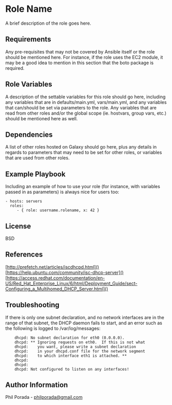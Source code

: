 Role Name
=========

A brief description of the role goes here.

Requirements
------------

Any pre-requisites that may not be covered by Ansible itself or the role should be mentioned here. For instance, if the role uses the EC2 module, it may be a good idea to mention in this section that the boto package is required.

Role Variables
--------------

A description of the settable variables for this role should go here, including any variables that are in defaults/main.yml, vars/main.yml, and any variables that can/should be set via parameters to the role. Any variables that are read from other roles and/or the global scope (ie. hostvars, group vars, etc.) should be mentioned here as well.

Dependencies
------------

A list of other roles hosted on Galaxy should go here, plus any details in regards to parameters that may need to be set for other roles, or variables that are used from other roles.

Example Playbook
----------------

Including an example of how to use your role (for instance, with variables passed in as parameters) is always nice for users too:

    - hosts: servers
      roles:
         - { role: username.rolename, x: 42 }

License
-------

BSD

References
----------
[http://prefetch.net/articles/iscdhcpd.html]()
[https://help.ubuntu.com/community/isc-dhcp-server]()
[https://access.redhat.com/documentation/en-US/Red_Hat_Enterprise_Linux/6/html/Deployment_Guide/sect-Configuring_a_Multihomed_DHCP_Server.html]()

Troubleshooting
---------------

If there is only one subnet declaration, and no network interfaces are in the range of that subnet, the DHCP daemon fails to start, and an error such as the following is logged to /var/log/messages:

        dhcpd: No subnet declaration for eth0 (0.0.0.0).
        dhcpd: ** Ignoring requests on eth0.  If this is not what
        dhcpd:    you want, please write a subnet declaration
        dhcpd:    in your dhcpd.conf file for the network segment
        dhcpd:    to which interface eth1 is attached. **
        dhcpd:
        dhcpd:
        dhcpd: Not configured to listen on any interfaces!

Author Information
------------------
Phil Porada - philporada@gmail.com
